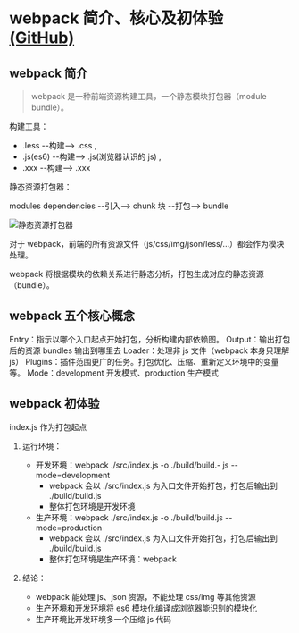 # webpack 简介、核心及初体验 [(GitHub)](https://github.com/GYQ-LQ/webpack-actual/tree/master/01-first_try)

## webpack 简介

> webpack 是一种前端资源构建工具，一个静态模块打包器（module bundle）。

构建工具：

- .less --构建--> .css ,
- .js(es6) --构建--> .js(浏览器认识的 js) ,
- .xxx --构建--> .xxx

静态资源打包器：

modules dependencies --引入--> chunk 块 --打包--> bundle

![静态资源打包器](https://ss1.bdstatic.com/70cFuXSh_Q1YnxGkpoWK1HF6hhy/it/u=991327083,946282460&fm=26&gp=0.jpg)

对于 webpack，前端的所有资源文件（js/css/img/json/less/...）都会作为模块处理。

webpack 将根据模块的依赖关系进行静态分析，打包生成对应的静态资源（bundle）。

## webpack 五个核心概念

Entry：指示以哪个入口起点开始打包，分析构建内部依赖图。
Output：输出打包后的资源 bundles 输出到哪里去
Loader：处理非 js 文件（webpack 本身只理解 js）
Plugins：插件范围更广的任务。打包优化、压缩、重新定义环境中的变量等。
Mode：development 开发模式、production 生产模式

## webpack 初体验

index.js 作为打包起点

1. 运行环境：

   - 开发环境：webpack ./src/index.js -o ./build/build.- js --mode=development
     - webpack 会以 ./src/index.js 为入口文件开始打包，打包后输出到 ./build/build.js
     - 整体打包环境是开发环境
   - 生产环境：webpack ./src/index.js -o ./build/build.js --mode=production
     - webpack 会以 ./src/index.js 为入口文件开始打包，打包后输出到 ./build/build.js
     - 整体打包环境是生产环境：webpack

2. 结论：
   - webpack 能处理 js、json 资源，不能处理 css/img 等其他资源
   - 生产环境和开发环境将 es6 模块化编译成浏览器能识别的模块化
   - 生产环境比开发环境多一个压缩 js 代码
